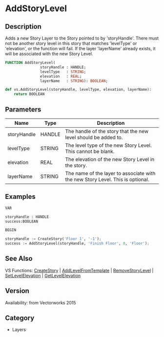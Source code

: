 # AddStoryLevel

## Description
Adds a new Story Layer to the Story pointed to by 'storyHandle'.  There must not be another story level in this story that matches 'levelType' or 'elevation', or the function will fail.  If the layer 'layerName' already exists, it will be associated with the new Story Level.

```pascal
FUNCTION AddStoryLevel(
				storyHandle : HANDLE;
				levelType   : STRING;
				elevation   : REAL;
				layerName   : STRING): BOOLEAN;
```

```python
def vs.AddStoryLevel(storyHandle, levelType, elevation, layerName):
    return BOOLEAN
```

## Parameters
|Name|Type|Description|
|---|---|---|
|storyHandle|HANDLE|The handle of the story that the new level should be added to.|
|levelType|STRING|The level type of the new Story Level.  This cannot be blank.|
|elevation|REAL|The elevation of the new Story Level in the story.|
|layerName|STRING|The name of the layer to associate with the new Story Level.  This is optional.|

## Examples
```python
VAR

storyHandle : HANDLE
success:BOOLEAN

BEGIN

storyHandle := CreateStory('Floor 1', '-1');
success := AddStoryLevel(storyHandle, 'Finish Floor', 0, 'Floor');
```

## See Also
VS Functions:
[CreateStory](CreateStory.md) 
| [AddLevelFromTemplate](AddLevelFromTemplate.md) 
| [RemoveStoryLevel](RemoveStoryLevel.md) 
| [SetLevelElevation](SetLevelElevation.md) 
| [GetLevelElevation](GetLevelElevation.md)

## Version
Availability: from Vectorworks 2015

## Category
* Layers

